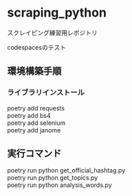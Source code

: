 # scraping_python
スクレイピング練習用レポジトリ

codespacesのテスト

## 環境構築手順
### ライブラリインストール
poetry add requests  
poetry add bs4  
poetry add selenium  
poetry add janome 

## 実行コマンド
poetry run python get_official_hashtag.py  
poetry run python get_topics.py  
poetry run python analysis_words.py
